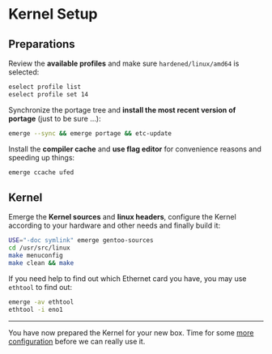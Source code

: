 Kernel Setup
============

Preparations
------------

Review the **available profiles** and make sure `hardened/linux/amd64` is selected:

```sh
eselect profile list
eselect profile set 14
```

Synchronize the portage tree and **install the most recent version of portage** (just to be sure ...):

```sh
emerge --sync && emerge portage && etc-update
```

Install the **compiler cache** and **use flag editor** for convenience reasons and speeding up things:

```sh
emerge ccache ufed
```

Kernel
------

Emerge the **Kernel sources** and **linux headers**, configure the Kernel according to your hardware and other needs and finally build it:

```sh
USE="-doc symlink" emerge gentoo-sources
cd /usr/src/linux
make menuconfig
make clean && make
```

If you need help to find out which Ethernet card you have, you may use `ethtool` to find out:

```sh
emerge -av ethtool 
ethtool -i eno1 
```

___
You have now prepared the Kernel for your new box. Time for some [more configuration](03_Basic-Configuration.md) before we can really use it.
